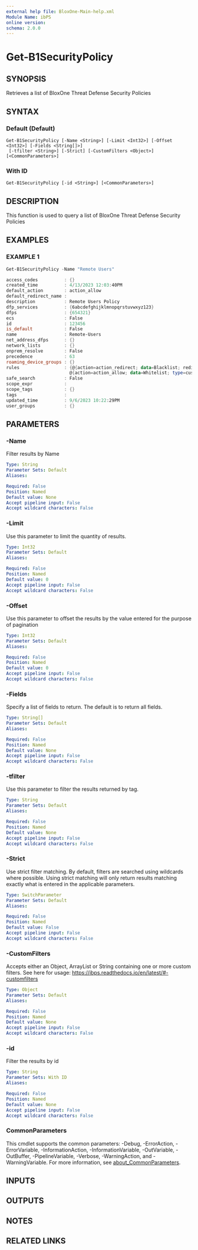 ```yaml
---
external help file: BloxOne-Main-help.xml
Module Name: ibPS
online version:
schema: 2.0.0
---
```


# Get-B1SecurityPolicy

## SYNOPSIS
Retrieves a list of BloxOne Threat Defense Security Policies

## SYNTAX

### Default (Default)
```
Get-B1SecurityPolicy [-Name <String>] [-Limit <Int32>] [-Offset <Int32>] [-Fields <String[]>]
 [-tfilter <String>] [-Strict] [-CustomFilters <Object>] [<CommonParameters>]
```

### With ID
```
Get-B1SecurityPolicy [-id <String>] [<CommonParameters>]
```

## DESCRIPTION
This function is used to query a list of BloxOne Threat Defense Security Policies

## EXAMPLES

### EXAMPLE 1
```powershell
Get-B1SecurityPolicy -Name "Remote Users"

access_codes          : {}
created_time          : 4/13/2023 12:03:40PM
default_action        : action_allow
default_redirect_name : 
description           : Remote Users Policy
dfp_services          : {6abcdefghijklmnopqrstuvwxyz123}
dfps                  : {654321}
ecs                   : False
id                    : 123456
is_default            : False
name                  : Remote-Users
net_address_dfps      : {}
network_lists         : {}
onprem_resolve        : False
precedence            : 63
roaming_device_groups : {}
rules                 : {@{action=action_redirect; data=Blacklist; redirect_name=; type=custom_list}, @{action=action_block; data=Malicious Domains; type=custom_list}, @{action=action_block; data=Newly Observed Domains; type=custom_list}, 
                        @{action=action_allow; data=Whitelist; type=custom_list}…}
safe_search           : False
scope_expr            : 
scope_tags            : {}
tags                  : 
updated_time          : 9/6/2023 10:22:29PM
user_groups           : {}
```

## PARAMETERS

### -Name
Filter results by Name

```yaml
Type: String
Parameter Sets: Default
Aliases:

Required: False
Position: Named
Default value: None
Accept pipeline input: False
Accept wildcard characters: False
```

### -Limit
Use this parameter to limit the quantity of results.

```yaml
Type: Int32
Parameter Sets: Default
Aliases:

Required: False
Position: Named
Default value: 0
Accept pipeline input: False
Accept wildcard characters: False
```

### -Offset
Use this parameter to offset the results by the value entered for the purpose of pagination

```yaml
Type: Int32
Parameter Sets: Default
Aliases:

Required: False
Position: Named
Default value: 0
Accept pipeline input: False
Accept wildcard characters: False
```

### -Fields
Specify a list of fields to return.
The default is to return all fields.

```yaml
Type: String[]
Parameter Sets: Default
Aliases:

Required: False
Position: Named
Default value: None
Accept pipeline input: False
Accept wildcard characters: False
```

### -tfilter
Use this parameter to filter the results returned by tag.

```yaml
Type: String
Parameter Sets: Default
Aliases:

Required: False
Position: Named
Default value: None
Accept pipeline input: False
Accept wildcard characters: False
```

### -Strict
Use strict filter matching.
By default, filters are searched using wildcards where possible.
Using strict matching will only return results matching exactly what is entered in the applicable parameters.

```yaml
Type: SwitchParameter
Parameter Sets: Default
Aliases:

Required: False
Position: Named
Default value: False
Accept pipeline input: False
Accept wildcard characters: False
```

### -CustomFilters
Accepts either an Object, ArrayList or String containing one or more custom filters.
See here for usage: https://ibps.readthedocs.io/en/latest/#-customfilters

```yaml
Type: Object
Parameter Sets: Default
Aliases:

Required: False
Position: Named
Default value: None
Accept pipeline input: False
Accept wildcard characters: False
```

### -id
Filter the results by id

```yaml
Type: String
Parameter Sets: With ID
Aliases:

Required: False
Position: Named
Default value: None
Accept pipeline input: False
Accept wildcard characters: False
```

### CommonParameters
This cmdlet supports the common parameters: -Debug, -ErrorAction, -ErrorVariable, -InformationAction, -InformationVariable, -OutVariable, -OutBuffer, -PipelineVariable, -Verbose, -WarningAction, and -WarningVariable. For more information, see [about_CommonParameters](http://go.microsoft.com/fwlink/?LinkID=113216).

## INPUTS

## OUTPUTS

## NOTES

## RELATED LINKS
